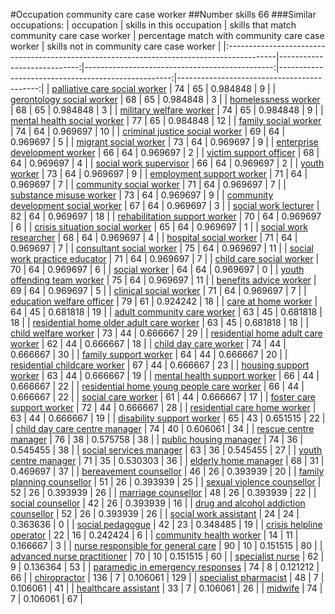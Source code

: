 #Occupation community care case worker
##Number skills 66
###Similar occupations:
| occupation                                                                                |   skills in this occupation |   skills that match community care case worker |   percentage match with community care case worker |   skills not in community care case worker |
|:------------------------------------------------------------------------------------------|----------------------------:|-----------------------------------------------:|---------------------------------------------------:|-------------------------------------------:|
| [palliative care social worker](palliative_care_social_worker.md)                         |                          74 |                                             65 |                                           0.984848 |                                          9 |
| [gerontology social worker](gerontology_social_worker.md)                                 |                          68 |                                             65 |                                           0.984848 |                                          3 |
| [homelessness worker](homelessness_worker.md)                                             |                          68 |                                             65 |                                           0.984848 |                                          3 |
| [military welfare worker](military_welfare_worker.md)                                     |                          74 |                                             65 |                                           0.984848 |                                          9 |
| [mental health social worker](mental_health_social_worker.md)                             |                          77 |                                             65 |                                           0.984848 |                                         12 |
| [family social worker](family_social_worker.md)                                           |                          74 |                                             64 |                                           0.969697 |                                         10 |
| [criminal justice social worker](criminal_justice_social_worker.md)                       |                          69 |                                             64 |                                           0.969697 |                                          5 |
| [migrant social worker](migrant_social_worker.md)                                         |                          73 |                                             64 |                                           0.969697 |                                          9 |
| [enterprise development worker](enterprise_development_worker.md)                         |                          66 |                                             64 |                                           0.969697 |                                          2 |
| [victim support officer](victim_support_officer.md)                                       |                          68 |                                             64 |                                           0.969697 |                                          4 |
| [social work supervisor](social_work_supervisor.md)                                       |                          66 |                                             64 |                                           0.969697 |                                          2 |
| [youth worker](youth_worker.md)                                                           |                          73 |                                             64 |                                           0.969697 |                                          9 |
| [employment support worker](employment_support_worker.md)                                 |                          71 |                                             64 |                                           0.969697 |                                          7 |
| [community social worker](community_social_worker.md)                                     |                          71 |                                             64 |                                           0.969697 |                                          7 |
| [substance misuse worker](substance_misuse_worker.md)                                     |                          73 |                                             64 |                                           0.969697 |                                          9 |
| [community development social worker](community_development_social_worker.md)             |                          67 |                                             64 |                                           0.969697 |                                          3 |
| [social work lecturer](social_work_lecturer.md)                                           |                          82 |                                             64 |                                           0.969697 |                                         18 |
| [rehabilitation support worker](rehabilitation_support_worker.md)                         |                          70 |                                             64 |                                           0.969697 |                                          6 |
| [crisis situation social worker](crisis_situation_social_worker.md)                       |                          65 |                                             64 |                                           0.969697 |                                          1 |
| [social work researcher](social_work_researcher.md)                                       |                          68 |                                             64 |                                           0.969697 |                                          4 |
| [hospital social worker](hospital_social_worker.md)                                       |                          71 |                                             64 |                                           0.969697 |                                          7 |
| [consultant social worker](consultant_social_worker.md)                                   |                          75 |                                             64 |                                           0.969697 |                                         11 |
| [social work practice educator](social_work_practice_educator.md)                         |                          71 |                                             64 |                                           0.969697 |                                          7 |
| [child care social worker](child_care_social_worker.md)                                   |                          70 |                                             64 |                                           0.969697 |                                          6 |
| [social worker](social_worker.md)                                                         |                          64 |                                             64 |                                           0.969697 |                                          0 |
| [youth offending team worker](youth_offending_team_worker.md)                             |                          75 |                                             64 |                                           0.969697 |                                         11 |
| [benefits advice worker](benefits_advice_worker.md)                                       |                          69 |                                             64 |                                           0.969697 |                                          5 |
| [clinical social worker](clinical_social_worker.md)                                       |                          71 |                                             64 |                                           0.969697 |                                          7 |
| [education welfare officer](education_welfare_officer.md)                                 |                          79 |                                             61 |                                           0.924242 |                                         18 |
| [care at home worker](care_at_home_worker.md)                                             |                          64 |                                             45 |                                           0.681818 |                                         19 |
| [adult community care worker](adult_community_care_worker.md)                             |                          63 |                                             45 |                                           0.681818 |                                         18 |
| [residential home older adult care worker](residential_home_older_adult_care_worker.md)   |                          63 |                                             45 |                                           0.681818 |                                         18 |
| [child welfare worker](child_welfare_worker.md)                                           |                          73 |                                             44 |                                           0.666667 |                                         29 |
| [residential home adult care worker](residential_home_adult_care_worker.md)               |                          62 |                                             44 |                                           0.666667 |                                         18 |
| [child day care worker](child_day_care_worker.md)                                         |                          74 |                                             44 |                                           0.666667 |                                         30 |
| [family support worker](family_support_worker.md)                                         |                          64 |                                             44 |                                           0.666667 |                                         20 |
| [residential childcare worker](residential_childcare_worker.md)                           |                          67 |                                             44 |                                           0.666667 |                                         23 |
| [housing support worker](housing_support_worker.md)                                       |                          63 |                                             44 |                                           0.666667 |                                         19 |
| [mental health support worker](mental_health_support_worker.md)                           |                          66 |                                             44 |                                           0.666667 |                                         22 |
| [residential home young people care worker](residential_home_young_people_care_worker.md) |                          66 |                                             44 |                                           0.666667 |                                         22 |
| [social care worker](social_care_worker.md)                                               |                          61 |                                             44 |                                           0.666667 |                                         17 |
| [foster care support worker](foster_care_support_worker.md)                               |                          72 |                                             44 |                                           0.666667 |                                         28 |
| [residential care home worker](residential_care_home_worker.md)                           |                          63 |                                             44 |                                           0.666667 |                                         19 |
| [disability support worker](disability_support_worker.md)                                 |                          65 |                                             43 |                                           0.651515 |                                         22 |
| [child day care centre manager](child_day_care_centre_manager.md)                         |                          74 |                                             40 |                                           0.606061 |                                         34 |
| [rescue centre manager](rescue_centre_manager.md)                                         |                          76 |                                             38 |                                           0.575758 |                                         38 |
| [public housing manager](public_housing_manager.md)                                       |                          74 |                                             36 |                                           0.545455 |                                         38 |
| [social services manager](social_services_manager.md)                                     |                          63 |                                             36 |                                           0.545455 |                                         27 |
| [youth centre manager](youth_centre_manager.md)                                           |                          71 |                                             35 |                                           0.530303 |                                         36 |
| [elderly home manager](elderly_home_manager.md)                                           |                          68 |                                             31 |                                           0.469697 |                                         37 |
| [bereavement counsellor](bereavement_counsellor.md)                                       |                          46 |                                             26 |                                           0.393939 |                                         20 |
| [family planning counsellor](family_planning_counsellor.md)                               |                          51 |                                             26 |                                           0.393939 |                                         25 |
| [sexual violence counsellor](sexual_violence_counsellor.md)                               |                          52 |                                             26 |                                           0.393939 |                                         26 |
| [marriage counsellor](marriage_counsellor.md)                                             |                          48 |                                             26 |                                           0.393939 |                                         22 |
| [social counsellor](social_counsellor.md)                                                 |                          42 |                                             26 |                                           0.393939 |                                         16 |
| [drug and alcohol addiction counsellor](drug_and_alcohol_addiction_counsellor.md)         |                          52 |                                             26 |                                           0.393939 |                                         26 |
| [social work assistant](social_work_assistant.md)                                         |                          24 |                                             24 |                                           0.363636 |                                          0 |
| [social pedagogue](social_pedagogue.md)                                                   |                          42 |                                             23 |                                           0.348485 |                                         19 |
| [crisis helpline operator](crisis_helpline_operator.md)                                   |                          22 |                                             16 |                                           0.242424 |                                          6 |
| [community health worker](community_health_worker.md)                                     |                          14 |                                             11 |                                           0.166667 |                                          3 |
| [nurse responsible for general care](nurse_responsible_for_general_care.md)               |                          90 |                                             10 |                                           0.151515 |                                         80 |
| [advanced nurse practitioner](advanced_nurse_practitioner.md)                             |                          70 |                                             10 |                                           0.151515 |                                         60 |
| [specialist nurse](specialist_nurse.md)                                                   |                          62 |                                              9 |                                           0.136364 |                                         53 |
| [paramedic in emergency responses](paramedic_in_emergency_responses.md)                   |                          74 |                                              8 |                                           0.121212 |                                         66 |
| [chiropractor](chiropractor.md)                                                           |                         136 |                                              7 |                                           0.106061 |                                        129 |
| [specialist pharmacist](specialist_pharmacist.md)                                         |                          48 |                                              7 |                                           0.106061 |                                         41 |
| [healthcare assistant](healthcare_assistant.md)                                           |                          33 |                                              7 |                                           0.106061 |                                         26 |
| [midwife](midwife.md)                                                                     |                          74 |                                              7 |                                           0.106061 |                                         67 |
